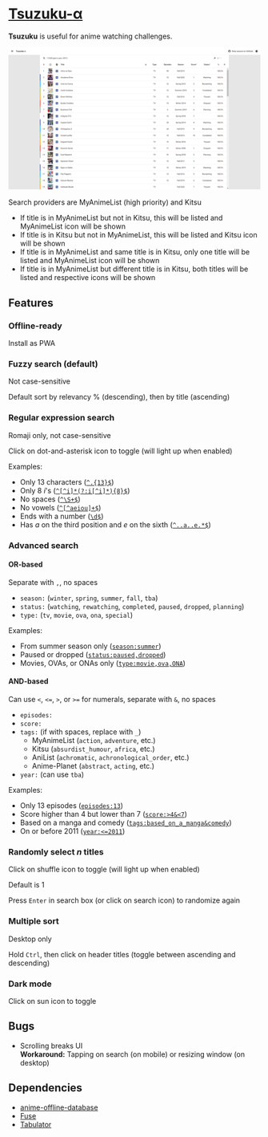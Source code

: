 # [Tsuzuku-α](https://kuzutsu.github.io/tsuzuku/)
**Tsuzuku** is useful for anime watching challenges.

![](https://raw.githubusercontent.com/kuzutsu/tsuzuku/master/preview.png)

Search providers are MyAnimeList (high priority) and Kitsu
* If title is in MyAnimeList but not in Kitsu, this will be listed and MyAnimeList icon will be shown
* If title is in Kitsu but not in MyAnimeList, this will be listed and Kitsu icon will be shown
* If title is in MyAnimeList and same title is in Kitsu, only one title will be listed and MyAnimeList icon will be shown
* If title is in MyAnimeList but different title is in Kitsu, both titles will be listed and respective icons will be shown

## Features
### Offline-ready
Install as PWA

### Fuzzy search (default)
Not case-sensitive

Default sort by relevancy % (descending), then by title (ascending)

### Regular expression search
Romaji only, not case-sensitive

Click on dot-and-asterisk icon to toggle (will light up when enabled)

Examples:
* Only 13 characters ([`^.{13}$`](https://kuzutsu.github.io/tsuzuku/?query=%255E.%257B13%257D%2524&regex=1))
* Only 8 *i*'s ([`^[^i]*(?:i[^i]*){8}$`](https://kuzutsu.github.io/tsuzuku/?query=%255E%255B%255Ei%255D*%28%253F%253Ai%255B%255Ei%255D*%29%257B8%257D%2524&regex=1))
* No spaces ([`^\S+$`](https://kuzutsu.github.io/tsuzuku/?query=%255E%255CS%252B%2524&regex=1))
* No vowels ([`^[^aeiou]+$`](https://kuzutsu.github.io/tsuzuku/?query=%255E%255B%255Eaeiou%255D%252B%2524&regex=1))
* Ends with a number ([`\d$`](https://kuzutsu.github.io/tsuzuku/?query=%255Cd%2524&regex=1))
* Has *a* on the third position and *e* on the sixth ([`^..a..e.*$`](https://kuzutsu.github.io/tsuzuku/?query=%255E..a..e.*%2524&regex=1))

### Advanced search
#### OR-based
Separate with `,`, no spaces
* `season:` (`winter`, `spring`, `summer`, `fall`, `tba`)
* `status:` (`watching`, `rewatching`, `completed`, `paused`, `dropped`, `planning`)
* `type:` (`tv`, `movie`, `ova`, `ona`, `special`)

Examples:
* From summer season only ([`season:summer`](https://kuzutsu.github.io/tsuzuku/?query=season%253Asummer))
* Paused or dropped ([`status:paused,dropped`](https://kuzutsu.github.io/tsuzuku/?query=status%253Apaused%252Cdropped))
* Movies, OVAs, or ONAs only ([`type:movie,ova,ONA`](https://kuzutsu.github.io/tsuzuku/?query=type%253Amovie%252Cova%252CONA))

#### AND-based
Can use `<`, `<=`, `>`, or `>=` for numerals, separate with `&`, no spaces
* `episodes:`
* `score:`
* `tags:` (if with spaces, replace with `_`)
  * MyAnimeList (`action`, `adventure`, etc.)
  * Kitsu (`absurdist_humour`, `africa`, etc.)
  * AniList (`achromatic`, `achronological_order`, etc.)
  * Anime-Planet (`abstract`, `acting`, etc.)
* `year:` (can use `tba`)

Examples:
* Only 13 episodes ([`episodes:13`](https://kuzutsu.github.io/tsuzuku/?query=episodes%253A13))
* Score higher than 4 but lower than 7 ([`score:>4&<7`](https://kuzutsu.github.io/tsuzuku/?query=score%253A%253E4%2526%253C7))
* Based on a manga and comedy ([`tags:based_on_a_manga&comedy`](https://kuzutsu.github.io/tsuzuku/?query=tags%253Abased_on_a_manga%2526comedy))
* On or before 2011 ([`year:<=2011`](https://kuzutsu.github.io/tsuzuku/?query=year%253A%253C%253D2011))

### Randomly select *n* titles
Click on shuffle icon to toggle (will light up when enabled)

Default is 1

Press `Enter` in search box (or click on search icon) to randomize again

### Multiple sort
Desktop only

Hold `Ctrl`, then click on header titles (toggle between ascending and descending)

### Dark mode
Click on sun icon to toggle

## Bugs
* Scrolling breaks UI<br>
**Workaround:** Tapping on search (on mobile) or resizing window (on desktop)

## Dependencies
* [anime-offline-database](https://github.com/manami-project/anime-offline-database)
* [Fuse](https://github.com/krisk/fuse)
* [Tabulator](https://github.com/olifolkerd/tabulator)